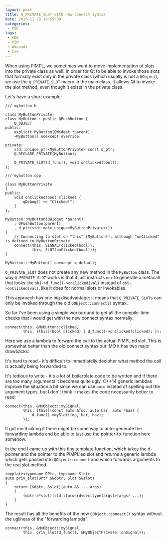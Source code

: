 ```yaml
---
layout: post
title: Q_PRIVATE_SLOT with new connect syntax
date: 2019-11-28 18:55:00
categories:
 - KDE
tags:
 - KDE
 - PIM
 - Akonadi
 - C++
---
```


When using PIMPL, we sometimes want to move implementation of slots into
the private class as well. In order for Qt to be able to invoke those slots
that formally exist only in the private class (which usually is not a `QObject`),
we use the `Q_PRIVATE_SLOT` macro in the main class. It allows Qt to invoke 
the slot method, even though it exists in the private class.

Let's have a short example:

```
/// mybutton.h

class MyButtonPrivate;
class MyButton : public QPushButton {
    Q_OBJECT
public:
    explicit MyButton(QWidget *parent);
    ~MyButton() noexcept override;

private:
    std::unique_ptr<MyButtonPrivate> const d_ptr;
    Q_DECLARE_PRIVATE(MyButton);

    Q_PRIVATE_SLOT(d_func(), void onClicked(bool));
};

/// mybutton.cpp

class MyButtonPrivate
{
public:
    void onClicked(bool clicked) {
        qDebug() << "Clicked!";
    }
};

MyButton::MyButton(QWidget *parent)
    : QPushButton(parent)
    , d_ptr(std::make_unique<MyButtonPrivate>())
{
    // Connecting to slot on "this" (MyButton*), although "onClicked" is defined in MyButtonPrivate
    connect(this, SIGNAL(clicked(bool)),
            this, SLOT(onClicked(bool)));
}

MyButton::~MyButton() noexcept = default;
```

`Q_PRIVATE_SLOT` does not create any new method in the `MyButton` class. The way
`Q_PRIVATE_SLOT` works is that it just instructs `moc` to generate a metacall
that looks like `obj->d_func()->onClicked(val)` instead of `obj->onClicked(val)`,
like it does for normal slots or invokables. 

This approach has one big disadvantage: it means that `Q_PRIVATE_SLOT`s can only be
invoked through the old `QObject::connect()` syntax.

So far I've been using a simple workaround to get all the compile-time checks
that I would get with the new connect syntax normally:

```
connect(this, &MyButton::clicked,
        this, [this](bool clicked) { d_func()->onClicked(clicked); });
```

Here we use a lambda to forward the call to the actual PIMPL'ed slot. This is
somewhat better than the old connect syntax but IMO it has two major drawbacks:

It's hard to read - it's difficult to immediatelly decipher what method the call
is actually being forwarded to.

It's tedious to write - it's a lot of boilerplate code to be written and if there
are too many arguments it becomes quite ugly. C++14 generic lambdas improve the
situation a bit since we can use `auto` instead of spelling out the argument types,
but I don't think it makes the code necessarily better to read:

```
connect(this, &MyObject::mySignal,
        this, [this](const auto &foo, auto bar, auto *baz) {
            d_func()->mySlot(foo, bar, baz);
        });
```

It got me thinking if there might be some way to auto-generate the forwarding
lambda and be able to just use the pointer-to-function here somehow.

In the end I came up with this tiny template function, which takes the d-pointer
and the pointer to the PIMPL'ed slot and returns a generic lambda which gets passed
into `QObject::connect` and which forwards arguments to the real slot method.
```
template<typename DPtr, typename Slot>
auto priv_slot(DPtr &&dptr, Slot &&slot)
{
    return [&dptr, &slot](auto && ... args)
    {
        (dptr->*slot)(std::forward<decltype(args)>(args) ...);
    }
}
```

The result has all the benefits of the new `QObject::connect()` syntax without the
ugliness of the "forwarding lambda":

```
connect(this, &MyObject::mySignal,
        this, priv_slot(d_func(), &MyObjectPrivate::onSignal));
```


